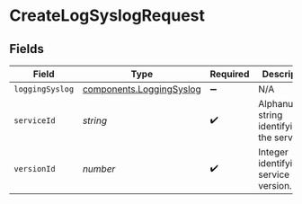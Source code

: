 # CreateLogSyslogRequest


## Fields

| Field                                                                       | Type                                                                        | Required                                                                    | Description                                                                 | Example                                                                     |
| --------------------------------------------------------------------------- | --------------------------------------------------------------------------- | --------------------------------------------------------------------------- | --------------------------------------------------------------------------- | --------------------------------------------------------------------------- |
| `loggingSyslog`                                                             | [components.LoggingSyslog](../../../sdk/models/components/loggingsyslog.md) | :heavy_minus_sign:                                                          | N/A                                                                         |                                                                             |
| `serviceId`                                                                 | *string*                                                                    | :heavy_check_mark:                                                          | Alphanumeric string identifying the service.                                | SU1Z0isxPaozGVKXdv0eY                                                       |
| `versionId`                                                                 | *number*                                                                    | :heavy_check_mark:                                                          | Integer identifying a service version.                                      | 1                                                                           |